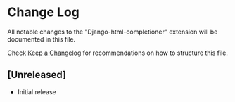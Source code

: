 # Change Log

All notable changes to the "Django-html-completioner" extension will be documented in this file.

Check [Keep a Changelog](http://keepachangelog.com/) for recommendations on how to structure this file.

## [Unreleased]

- Initial release
